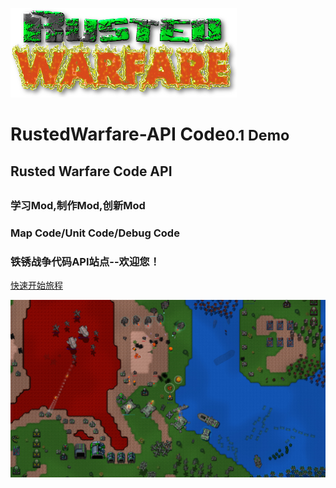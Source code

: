 ![logo](/images/title.png)


<h1 id="anchors">RustedWarfare-API Code<small>0.1 Demo</small> </h1>


<h2><p id='main'>Rusted Warfare Code API<p><h2>

<h3 id="anchors">学习Mod,制作Mod,创新Mod</h3>
<h3 id="anchors">Map Code/Unit Code/Debug Code</h3>
<h3 id="anchors">铁锈战争代码API站点--欢迎您！</h3>

[快速开始旅程](/README.md)

![](/images/back.png)
